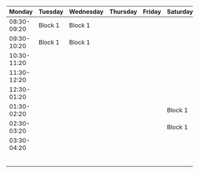 | Monday  	| Tuesday  	| Wednesday  	| Thursday  	| Friday  	| Saturday  	| Sunday  	|
|---	|---	|---	|---	|---	|---	|---	|
08:30-09:20| Block 1  	| Block 1  	|   	|   	|   	|   	|   	|
09:30-10:20| Block 1  	| Block 1  	|   	|   	|   	|   	|   	|
10:30-11:20|   	|   	|   	|   	|   	|   	|   	|
11:30-12:20|   	|   	|   	|   	|   	|   	|   	|
12:30-01:20|   	|   	|   	|   	|   	|   	|   	|
01:30-02:20|   	|   	|   	|   	| Block 1  	|   	|   	|
02:30-03:20|   	|   	|   	|   	| Block 1  	|   	|   	|
03:30-04:20|   	|   	|   	|   	|   	|   	|   	|
|   	|   	|   	|   	|   	|   	|   	|
|   	|   	|   	|   	|   	|   	|   	|
|   	|   	|   	|   	|   	|   	|   	|
|   	|   	|   	|   	|   	|   	|   	|
|   	|   	|   	|   	|   	|   	|   	|
|   	|   	|   	|   	|   	|   	|   	|
